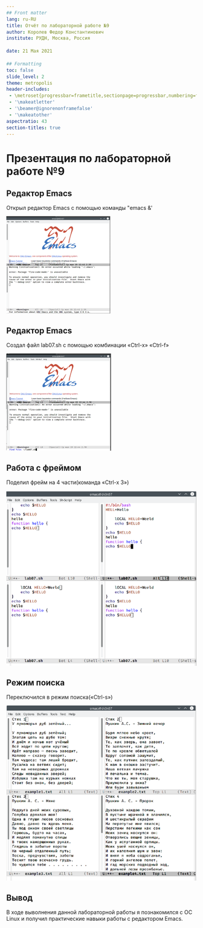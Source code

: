 ```yaml
---
## Front matter
lang: ru-RU
title: Отчёт по лабораторной работе №9
author: Королев Федор Константинович
institute: РУДН, Москва, Россия

date: 21 Мая 2021

## Formatting
toc: false
slide_level: 2
theme: metropolis
header-includes: 
 - \metroset{progressbar=frametitle,sectionpage=progressbar,numbering=fraction}
 - '\makeatletter'
 - '\beamer@ignorenonframefalse'
 - '\makeatother'
aspectratio: 43
section-titles: true
---
```


# Презентация по лабораторной работе №9

## Редактор Emacs

Открыл редактор Emacs с помощью команды "emacs &'

![Открытие редактора](screenshots/1.png)

## Редактор Emacs

Создал файл lab07.sh с помощью комбинации «Ctrl-x» «Ctrl-f»

![Создание файла](screenshots/2.png)

## Работа с фреймом

Поделил фрейм на 4 части(команда «Ctrl-x 3»)

![Работа с фреймом](screenshots/3.png)

## Режим поиска

Переключился в режим поиска(«Ctrl-s»)

![Режим поиска](screenshots/4.png)

## Вывод

В ходе выволнения данной лабораторной работы я познакомился с ОС Linux и получил практические навыки работы с редактором Emacs.
